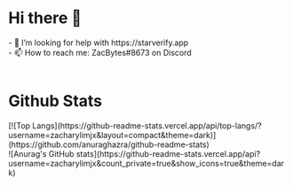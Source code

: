 <h1> Hi there 👋 </h1>
- 🤔 I’m looking for help with https://starverify.app
<br>
- 📫 How to reach me: ZacBytes#8673 on Discord
<br><br>

<h1> Github Stats </h1>
[![Top Langs](https://github-readme-stats.vercel.app/api/top-langs/?username=zacharylimjx&layout=compact&theme=dark)](https://github.com/anuraghazra/github-readme-stats)
<br>
![Anurag's GitHub stats](https://github-readme-stats.vercel.app/api?username=zacharylimjx&count_private=true&show_icons=true&theme=dark)
